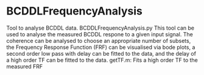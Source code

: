 # BCDDLFrequencyAnalysis
Tool to analyse BCDDL data.
BCDDLFrequencyAnalysis.py
This tool can be used to analyse the measured BCDDL respone to a given input signal.
The coherence can be analysed to choose an appropriate number of subsets, the Frequency 
Response Function (FRF) can be visualised via bode plots, a second order low pass 
with delay can be fitted to the data, and the delay of a high order TF can be fitted to the data.
getTF.m:
Fits a high order TF to the measured FRF
